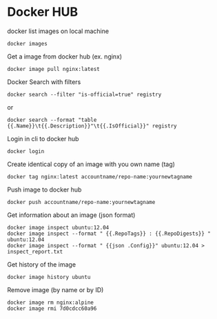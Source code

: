 # Docker HUB
docker list images on local machine
```
docker images
```
Get a image from docker hub (ex. nginx)
```
docker image pull nginx:latest
```
Docker Search with filters
```
docker search --filter "is-official=true" registry
```
or
```
docker search --format "table {{.Name}}\t{{.Description}}"\t{{.IsOfficial}}" registry
```
Login in cli to docker hub
```
docker login
```
Create identical copy of an image with you own name (tag) 
```
docker tag nginx:latest accountname/repo-name:yournewtagname
```
Push image to docker hub
```
docker push accountname/repo-name:yournewtagname
```
Get information about an image (json format)
```
docker image inspect ubuntu:12.04
docker image inspect --format " {{.RepoTags}} : {{.RepoDigests}} " ubuntu:12.04
docker image inspect --format " {{json .Config}}" ubuntu:12.04 > inspect_report.txt
```
Get history of the image
```
docker image history ubuntu
```
Remove image (by name or by ID)
```
docker image rm nginx:alpine
docker image rmi 7d0cdcc60a96
```

